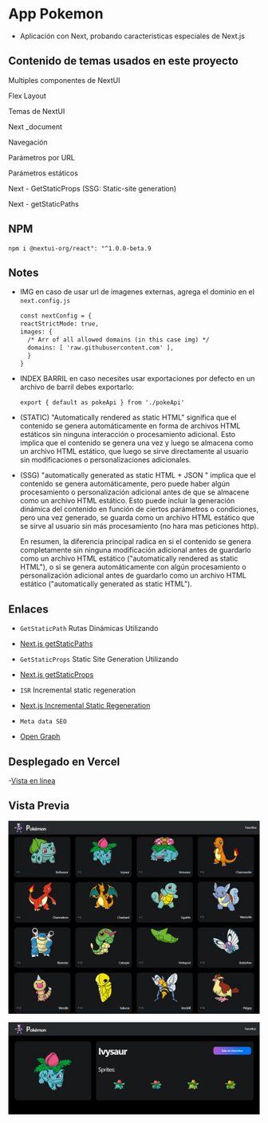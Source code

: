 # App Pokemon

- Aplicación con Next, probando caracteristicas especiales de Next.js

## Contenido de temas usados en este proyecto

Multiples componentes de NextUI

Flex Layout

Temas de NextUI

Next _document

Navegación

Parámetros por URL

Parámetros estáticos

Next - GetStaticProps (SSG: Static-site generation)

Next - getStaticPaths

## NPM

    npm i @nextui-org/react": "^1.0.0-beta.9

## Notes

- IMG en caso de usar url de imagenes externas, agrega el dominio en el `next.config.js`

      const nextConfig = {
      reactStrictMode: true,
      images: {
        /* Arr of all allowed domains (in this case img) */
        domains: [ 'raw.githubusercontent.com' ],
        }
      }

- INDEX BARRIL en caso necesites usar exportaciones por defecto en un archivo de barril debes exportarlo:

      export { default as pokeApi } from './pokeApi'

- (STATIC) "Automatically rendered as static HTML" significa que el contenido se genera automáticamente en forma de archivos HTML estáticos sin ninguna interacción o procesamiento adicional. Esto implica que el contenido se genera una vez y luego se almacena como un archivo HTML estático, que luego se sirve directamente al usuario sin modificaciones o personalizaciones adicionales.

- (SSG) "automatically generated as static HTML + JSON " implica que el contenido se genera automáticamente, pero puede haber algún procesamiento o personalización adicional antes de que se almacene como un archivo HTML estático. Esto puede incluir la generación dinámica del contenido en función de ciertos parámetros o condiciones, pero una vez generado, se guarda como un archivo HTML estático que se sirve al usuario sin más procesamiento (no hara mas peticiones http).

    En resumen, la diferencia principal radica en si el contenido se genera completamente sin ninguna modificación adicional antes de guardarlo como un archivo HTML estático ("automatically rendered as static HTML"), o si se genera automáticamente con algún procesamiento o personalización adicional antes de guardarlo como un archivo HTML estático ("automatically generated as static HTML").

## Enlaces

- `GetStaticPath` Rutas Dinámicas Utilizando
- [Next.js getStaticPaths](https://nextjs.org/docs/basic-features/data-fetching/get-static-paths)
  
- `GetStaticProps` Static Site Generation Utilizando
- [Next.js getStaticProps](https://nextjs.org/docs/basic-features/data-fetching/get-static-props)
  
- `ISR` Incremental static regeneration
- [Next.js Incremental Static Regeneration](https://nextjs.org/docs/basic-features/data-fetching/incremental-static-regeneration)
  
- `Meta data SEO`
- [Open Graph](https://ahrefs.com/blog/open-graph-meta-tags/)

## Desplegado en Vercel

-[Vista en linea](https://next-pokemon-app-beta.vercel.app/)

## Vista Previa

![Pantalla Principal](./public/imagenes/next-pokemon.jpeg)

![Pantalla Principal](./public/imagenes/next-pokemon-one.jpeg)
